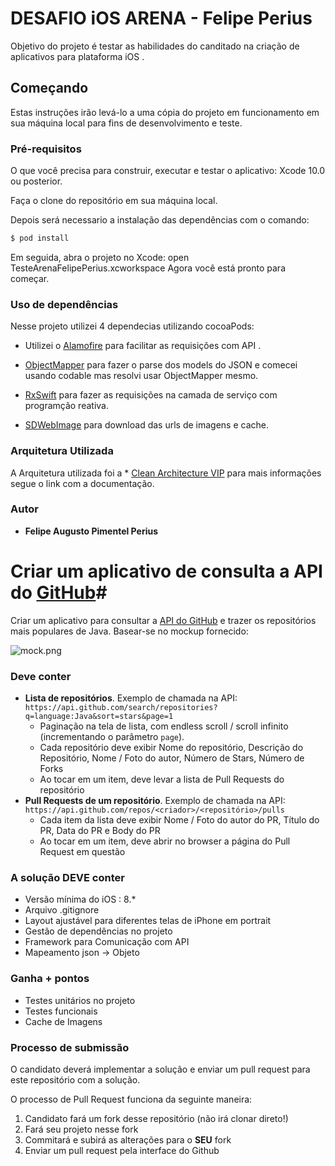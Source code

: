 # **DESAFIO iOS ARENA - Felipe Perius**

Objetivo do projeto é testar as habilidades do canditado na criação de aplicativos para plataforma iOS .

## Começando
Estas instruções irão levá-lo a uma cópia do projeto em funcionamento em sua máquina local para fins de desenvolvimento e teste.

### Pré-requisitos
O que você precisa para construir, executar e testar o aplicativo:
Xcode 10.0 ou posterior. 

Faça o clone do repositório em sua máquina local.

 Depois será necessario a instalação das dependências com o comando:
```bash
$ pod install
```

Em seguida, abra o projeto no Xcode:
open TesteArenaFelipePerius.xcworkspace Agora você está pronto para começar.

### Uso de dependências 

Nesse projeto utilizei 4 dependecias utilizando cocoaPods:
* Utilizei o  [Alamofire](https://github.com/Alamofire/Alamofire) para facilitar as requisições com API .

* [ObjectMapper](https://github.com/tristanhimmelman/ObjectMapper) para fazer o parse dos models do JSON e comecei usando codable mas resolvi usar ObjectMapper mesmo.

* [RxSwift](https://github.com/ReactiveX/RxSwift) para fazer as requisições na camada de serviço com programção reativa.

* [SDWebImage](https://github.com/SDWebImage/SDWebImage) para download das urls de imagens e cache.

### Arquitetura Utilizada 
A Arquitetura utilizada foi a * [Clean Architecture VIP](https://clean-swift.com/clean-swift-ios-architecture/) para mais informações segue o link com a documentação.


### Autor 
- **Felipe Augusto Pimentel Perius**



# Criar um aplicativo de consulta a API do [GitHub](https://github.com)#

Criar um aplicativo para consultar a [API do GitHub](https://developer.github.com/v3/) e trazer os repositórios mais populares de Java. Basear-se no mockup fornecido:

![mock.png](./mock.png)


### **Deve conter** ###

- __Lista de repositórios__. Exemplo de chamada na API: `https://api.github.com/search/repositories?q=language:Java&sort=stars&page=1`
  * Paginação na tela de lista, com endless scroll / scroll infinito (incrementando o parâmetro `page`).
  * Cada repositório deve exibir Nome do repositório, Descrição do Repositório, Nome / Foto do autor, Número de Stars, Número de Forks
  * Ao tocar em um item, deve levar a lista de Pull Requests do repositório
- __Pull Requests de um repositório__. Exemplo de chamada na API: `https://api.github.com/repos/<criador>/<repositório>/pulls`
  * Cada item da lista deve exibir Nome / Foto do autor do PR, Título do PR, Data do PR e Body do PR
  * Ao tocar em um item, deve abrir no browser a página do Pull Request em questão

### **A solução DEVE conter** ##

* Versão mínima do iOS : 8.*
* Arquivo .gitignore
* Layout ajustável para diferentes telas de iPhone em portrait
* Gestão de dependências no projeto
* Framework para Comunicação com API
* Mapeamento json -> Objeto

### **Ganha + pontos** ###

* Testes unitários no projeto
* Testes funcionais
* Cache de Imagens

### **Processo de submissão** ###

O candidato deverá implementar a solução e enviar um pull request para este repositório com a solução.

O processo de Pull Request funciona da seguinte maneira:

1. Candidato fará um fork desse repositório (não irá clonar direto!)
2. Fará seu projeto nesse fork
3. Commitará e subirá as alterações para o __SEU__ fork
4. Enviar um pull request pela interface do Github
